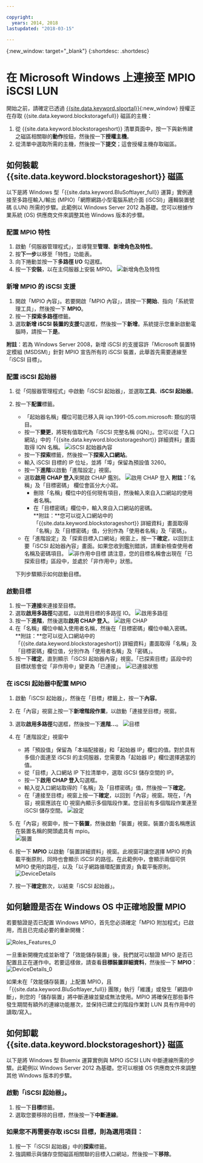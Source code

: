 ```yaml
---

copyright:
  years: 2014, 2018
lastupdated: "2018-03-15"

---
```

{:new_window: target="_blank"}
{:shortdesc: .shortdesc}

# 在 Microsoft Windows 上連接至 MPIO iSCSI LUN

開始之前，請確定已透過 [{{site.data.keyword.slportal}}](https://control.softlayer.com/){:new_window} 授權正在存取 {{site.data.keyword.blockstoragefull}} 磁區的主機：

1. 從 {{site.data.keyword.blockstorageshort}} 清單頁面中，按一下與新佈建之磁區相關聯的**動作**按鈕，然後按一下**授權主機**。
2. 從清單中選取所需的主機，然後按一下**提交**；這會授權主機存取磁區。

## 如何裝載 {{site.data.keyword.blockstorageshort}} 磁區

以下是將 Windows 型「{{site.data.keyword.BluSoftlayer_full}} 運算」實例連接至多路徑輸入/輸出 (MPIO)「網際網路小型電腦系統介面 (iSCSI)」邏輯裝置號碼 (LUN) 所需的步驟。此範例以 Windows Server 2012 為基礎。您可以根據作業系統 (OS) 供應商文件來調整其他 Windows 版本的步驟。

### 配置 MPIO 特性

1. 啟動「伺服器管理程式」，並導覽至**管理**、**新增角色及特性**。
2. 按**下一步**以移至「特性」功能表。
3. 向下捲動並按一下**多路徑 I/O** 勾選框。
4. 按一下**安裝**，以在主伺服器上安裝 MPIO。
![新增角色及特性](/images/Roles_Features.png)

### 新增 MPIO 的 iSCSI 支援

1. 開啟「MPIO 內容」。若要開啟「MPIO 內容」，請按一下**開始**、指向「系統管理工具」，然後按一下 **MPIO**。
2. 按一下**探索多路徑**標籤。
3. 選取**新增 iSCSI 裝置的支援**勾選框，然後按一下**新增**。系統提示您重新啟動電腦時，請按一下**是**。

**附註**：若為 Windows Server 2008，新增 iSCSI 的支援容許「Microsoft 裝置特定模組 (MSDSM)」針對 MPIO 宣告所有的 iSCSI 裝置，此舉首先需要連線至「iSCSI 目標」。

### 配置 iSCSI 起始器

1. 從「伺服器管理程式」中啟動「iSCSI 起始器」，並選取**工具**、**iSCSI 起始器**。
2. 按一下**配置**標籤。
    - 「起始器名稱」欄位可能已移入與 iqn.1991-05.com.microsoft: 類似的項目。
    - 按一下**變更**，將現有值取代為「iSCSI 完整名稱 (IQN)」。您可以從「入口網站」中的「{{site.data.keyword.blockstorageshort}} 詳細資料」畫面取得 IQN 名稱。
    ![iSCSI 起始器內容](/images/iSCSI.png)
    - 按一下**探索**標籤，然後按一下**探索入口網站**。
    - 輸入 iSCSI 目標的 IP 位址，並將「埠」保留為預設值 3260。 
    - 按一下**進階**以啟動「進階設定」視窗。
    - 選取**啟用 CHAP 登入**來開啟 CHAP 鑑別。
    ![啟用 CHAP 登入](/images/Advanced_0.png)
    **附註：**「名稱」及「目標密碼」 欄位會區分大小寫。
         - 刪除「名稱」欄位中的任何現有項目，然後輸入來自入口網站的使用者名稱。
         - 在「目標密碼」欄位中，輸入來自入口網站的密碼。<br/>
         **附註：**您可以從入口網站中的「{{site.data.keyword.blockstorageshort}} 詳細資料」畫面取得「名稱」及「目標密碼」值，分別作為「使用者名稱」及「密碼」。
    - 在「進階設定」及「探索目標入口網站」視窗上，按一下**確定**，以回到主要「iSCSI 起始器內容」畫面。如果您收到鑑別錯誤，請重新檢查使用者名稱及密碼項目。
    ![非作用中目標](/images/Inactive_0.png)
    請注意，您的目標名稱會出現在「已探索目標」區段中，並處於「非作用中」狀態。 
    
    下列步驟顯示如何啟動目標。
    
### 啟動目標

1. 按一下**連接**來連接至目標。
2. 選取**啟用多路徑**勾選框，以啟用目標的多路徑 IO。
![啟用多路徑](/images/Connect_0.png)
3. 按一下**進階**，然後選取**啟用 CHAP 登入**。
![啟用 CHAP](/images/chap_0.png)
4. 在「名稱」欄位中輸入使用者名稱，然後在「目標密碼」欄位中輸入密碼。<br/>
**附註：**您可以從入口網站中的「{{site.data.keyword.blockstorageshort}} 詳細資料」畫面取得「名稱」及「目標密碼」欄位值，分別作為「使用者名稱」及「密碼」。
5. 按一下**確定**，直到顯示「iSCSI 起始器內容」視窗。「已探索目標」區段中的目標狀態會從「非作用中」變更為「已連接」。
![已連接狀態](/images/Connected.png) 


### 在 iSCSI 起始器中配置 MPIO

1. 啟動「iSCSI 起始器」，然後在「目標」標籤上，按一下**內容**。
2. 在「內容」視窗上按一下**新增階段作業**，以啟動「連接至目標」視窗。
3. 選取**啟用多路徑**勾選框，然後按一下**進階...**。
  ![目標](/images/Target.png) 
  
4. 在「進階設定」視窗中
   - 將「預設值」保留為「本端配接器」和「起始器 IP」欄位的值。對於具有多個介面連至 iSCSI 的主伺服器，您需要為「起始器 IP」欄位選擇適當的值。
   - 從「目標」入口網站 IP 下拉清單中，選取 iSCSI 儲存空間的 IP。
   - 按一下**啟用 CHAP 登入**勾選框。
   - 輸入從入口網站取得的「名稱」及「目標密碼」值，然後按一下**確定**。
   - 在「連接至目標」視窗上按一下**確定**，以回到「內容」視窗。現在，「內容」視窗應該在 ID 視窗內顯示多個階段作業。您目前有多個階段作業連至 iSCSI 儲存空間。
   ![設定](/images/Settings.png) 
   
5. 在「內容」視窗中，按一下**裝置**，然後啟動「裝置」視窗。裝置介面名稱應該在裝置名稱的開頭處具有 mpio。<br/>
  ![裝置](/images/Devices.png) 
  
6. 按一下 **MPIO** 以啟動「裝置詳細資料」視窗。此視窗可讓您選擇 MPIO 的負載平衡原則，同時也會顯示 iSCSI 的路徑。在此範例中，會顯示兩個可供 MPIO 使用的路徑，以及「以子網路循環配置資源」負載平衡原則。
  ![DeviceDetails](/images/DeviceDetails.png)
  
7. 按一下**確定**數次，以結束「iSCSI 起始器」。



## 如何驗證是否在 Windows OS 中正確地設置 MPIO

若要驗證是否已配置 Windows MPIO，首先您必須確定「MPIO 附加程式」已啟用，而且已完成必要的重新開機：

![Roles_Features_0](/images/Roles_Features_0.png)

一旦重新開機完成並新增了「效能儲存裝置」後，我們就可以驗證 MPIO 是否已配置且正在運作中。若要這樣做，請查看**目標裝置詳細資料**，然後按一下 **MPIO**：
![DeviceDetails_0](/images/DeviceDetails_0.png)

如果未在「效能儲存裝置」上配置 MPIO，且「{{site.data.keyword.BluSoftlayer_full}} 團隊」執行「維護」或發生「網路中斷」，則您的「儲存裝置」將中斷連線並變成無法使用。MPIO 將確保在那些事件發生期間有額外的連線功能層次，並保持已建立的階段作業對 LUN 具有作用中的讀取/寫入。

## 如何卸載 {{site.data.keyword.blockstorageshort}} 磁區

以下是將 Windows 型 Bluemix 運算實例與 MPIO iSCSI LUN 中斷連線所需的步驟。此範例以 Windows Server 2012 為基礎。您可以根據 OS 供應商文件來調整其他 Windows 版本的步驟。

### 啟動「iSCSI 起始器」。

1. 按一下**目標**標籤。
2. 選取您要移除的目標，然後按一下**中斷連線**。

### 如果您不再需要存取 iSCSI 目標，則為選用項目：

1. 按一下「iSCSI 起始器」中的**探索**標籤。
2. 強調顯示與儲存空間磁區相關聯的目標入口網站，然後按一下**移除**。
